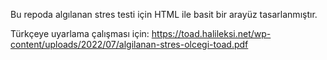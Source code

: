 Bu repoda algılanan stres testi için HTML ile basit bir arayüz tasarlanmıştır.

Türkçeye uyarlama çalışması için: https://toad.halileksi.net/wp-content/uploads/2022/07/algilanan-stres-olcegi-toad.pdf
